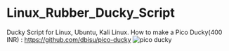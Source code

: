 # Linux_Rubber_Ducky_Script
Ducky Script for Linux, Ubuntu, Kali Linux.
How to make a Pico Ducky(400 INR) : https://github.com/dbisu/pico-ducky
![pico ducky](https://user-images.githubusercontent.com/63858190/147544186-1d38622d-cc69-4884-b703-314e3b002fc3.jpeg)

